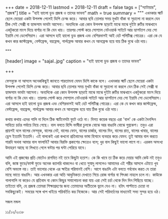 
+++
date = 2018-12-11
lastmod = 2018-12-11
draft = false
tags = ["স্যাটায়ার", "প্রজন্ম"]
title = "হাই হ্যালো ডুড প্রজন্ম ও তাদের ভাবনা"
math = true
summary = """
এখনকার স্মার্ট ছেলে মেয়েরা একটা উপলক্ষ পেলেই ডিপি চেন্জ করে। আবার ছবি তোলার সময় মুখটা বাঁকা বা সুচালো না করলে যেন ঠিক সেই সেক্সী বা হ্যান্ডসাম ভাবটা আসেনা। অন্যদিকে এরা কোন উপলক্ষ ছাড়াই মাঝে মাঝে দুইটা রুটির মাঝখানে একটুকরো মাংস দিয়ে বার্গার না কি যেন খায়। তারপর পোস্ট করে সোশ্যাল নেটওয়ার্ক সাইটে আর হ্যাশট্যাগ দেয় সো ইয়ামি সো ডেলেসিয়াস। এরা আসলে হাই হ্যালো ডুড প্রজন্ম এবং বেশিরভাগই আই হেট পলিটিক্স গোত্রের। এরা কে যে কখন কার জাস্টফ্রেন্ড, বেস্টফ্রেন্ড, বয়ফ্রেন্ড, গার্লফ্রেন্ড আবার কখন যে আনফ্রেন্ড হয়ে যায় ঠিক বুঝে ওঠা দায়। 

"""

[header]
image = "sajal..jpg"
caption = "হাই হ্যালো ডুড প্রজন্ম ও তাদের ভাবনা"

+++

ফেসবুকে না আসলে অনেককিছুই জানতে পারতামনা যেমন ডিপি কাকে বলে। এখনকার স্মার্ট ছেলে মেয়েরা একটা উপলক্ষ পেলেই ডিপি চেন্জ করে। আবার ছবি তোলার সময় মুখটা বাঁকা বা সুচালো না করলে যেন ঠিক সেই সেক্সী বা হ্যান্ডসাম ভাবটা আসেনা। অন্যদিকে এরা কোন উপলক্ষ ছাড়াই মাঝে মাঝে দুইটা রুটির মাঝখানে একটুকরো মাংস দিয়ে বার্গার না কি যেন খায়। তারপর পোস্ট করে সোশ্যাল নেটওয়ার্ক সাইটে আর হ্যাশট্যাগ দেয় সো ইয়ামি সো ডেলেসিয়াস। এরা আসলে হাই হ্যালো ডুড প্রজন্ম এবং বেশিরভাগই আই হেট পলিটিক্স গোত্রের। এরা কে যে কখন কার জাস্টফ্রেন্ড, বেস্টফ্রেন্ড, বয়ফ্রেন্ড, গার্লফ্রেন্ড আবার কখন যে আনফ্রেন্ড হয়ে যায় ঠিক বুঝে ওঠা দায়।

কথায় কথায় এদের গালি না দিলে ঠিক স্মার্টনেসটা ফুটে ওঠে না। বিগত কয়েক বছরে এরা 'বাল' কে একটা দৈনন্দিন সাহিত্য চর্চার পর্যায়ে নিয়ে গেছে। বাল বলতে হিন্দি ভাষীরা চুলকে বোঝে আর বাঙালি বোঝে গুপ্তকেশ। তবুও এরা প্রায়শই বলে বালের ফেসবুক, বালের নেট, বালের ফোন, বালের চার্জার, বালের দিন, বালের রাত, বালের খাবার, বালের ড্রেস ইত্যাদি ইত্যাদি। এই বালকেই এরা কখনো প্রতিবাদের ভাষা হিসাবে ব্যবহার করে যেমন: তুই আমার বাল করতে পারবি অথবা আমার বাল ফালাবি? আবার বিরক্তি প্রকাশের ক্ষেত্রেও বলে; ধুর বাল কিছুই ভালো লাগে না। এরকম অসংখ্য উদাহরণ আছে যা লিখতে গেলে ঘন্টার পর ঘন্টা পেরিয়ে যাবে।

আমি এই প্রজন্মের প্রতি মোটেও রাগন্বিত নই তবে কিছুটা হতাশ। কে কি খাবে তা ঠিক করে দেয়ার আমি কেউ নই তবুও বলি, জাঙ্ক ফুডে/ফাস্ট ফুডে অনেক ক্যালরি থাকলেও বা খেতে সুস্বাদু লাগলেও আমাদের এই শরীর আসলে এটাতে খুব বেশি অভ্যস্ত নয়। তাই ভালোর থেকে এর ক্ষতির পরিমানই বেশি। আগে বাঙালি এটা বলতে গর্ববোধ করত যে তারা মাছে ভাতে বাঙালি। আর এখনকার এরা অতি আধুনিকতা দেখাতে গিয়ে রোজ বার্গার বা পিৎজা নাহলে চলে না। কাউকে গালাগালি না করেও যে প্রতিবাদ বা কোন কিছুর সমালোচনা করা যায় এরা সেই চর্চা থেকে দিন দিন পিছিয়ে যাচ্ছে। তাইতো বলি, হে প্রজন্ম তোমরা শিক্ষাগ্রহণের জন্য তোমাদের অতীতকে ভুলে যেও না। হটাৎ পাল্টাতে চেয়ো না সবকিছুকেই। সময়ের সঙ্গে খাপ খাইয়ে পরিবর্তিত কর নিজেকে। আর সেই পরিবর্তনের মাধ্যমেই সভ্য সুন্দর হয়ে ওঠ।

সজল মন্ডল

১১/১২/২০১৮
